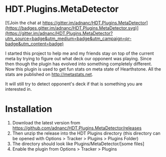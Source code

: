 # HDT.Plugins.MetaDetector

[![Join the chat at https://gitter.im/adnanc/HDT.Plugins.MetaDetector](https://badges.gitter.im/adnanc/HDT.Plugins.MetaDetector.svg)](https://gitter.im/adnanc/HDT.Plugins.MetaDetector?utm_source=badge&utm_medium=badge&utm_campaign=pr-badge&utm_content=badge)

I started this project to help me and my friends stay on top of the current meta by trying to figure out what deck our opponent was playing. Since then though the plugin has evolved into something completely different. Now this plugin is used to get fun stats on meta state of Hearthstone. All the stats are published on http://metastats.net. 

It will still try to detect opponent's deck if that is something you are interested in.


# Installation

1. Download the latest version from https://github.com/adnanc/HDT.Plugins.MetaDetector/releases
2. Then unzip the release into the HDT Plugins directory (this directory can be opened with Options > Tracker > Plugins > Plugins Folder)
3. The directory should look like Plugins/MetaDetector/[some files]
4. Enable the plugin from Options > Tracker > Plugins
